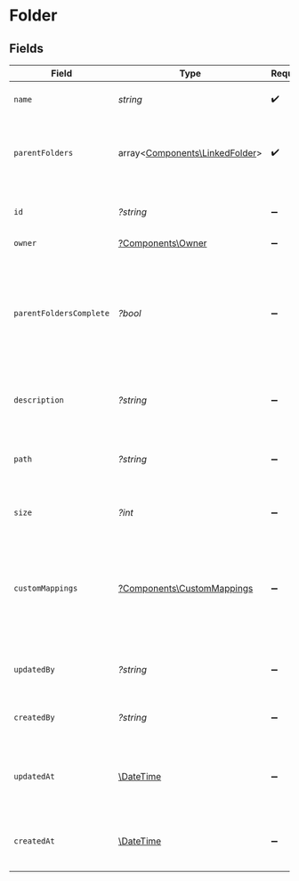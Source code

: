 # Folder


## Fields

| Field                                                                                                    | Type                                                                                                     | Required                                                                                                 | Description                                                                                              | Example                                                                                                  |
| -------------------------------------------------------------------------------------------------------- | -------------------------------------------------------------------------------------------------------- | -------------------------------------------------------------------------------------------------------- | -------------------------------------------------------------------------------------------------------- | -------------------------------------------------------------------------------------------------------- |
| `name`                                                                                                   | *string*                                                                                                 | :heavy_check_mark:                                                                                       | The name of the folder                                                                                   | Documents                                                                                                |
| `parentFolders`                                                                                          | array<[Components\LinkedFolder](../../Models/Components/LinkedFolder.md)>                                | :heavy_check_mark:                                                                                       | The parent folders of the file, starting from the root                                                   |                                                                                                          |
| `id`                                                                                                     | *?string*                                                                                                | :heavy_minus_sign:                                                                                       | A unique identifier for an object.                                                                       | 12345                                                                                                    |
| `owner`                                                                                                  | [?Components\Owner](../../Models/Components/Owner.md)                                                    | :heavy_minus_sign:                                                                                       | N/A                                                                                                      |                                                                                                          |
| `parentFoldersComplete`                                                                                  | *?bool*                                                                                                  | :heavy_minus_sign:                                                                                       | Whether the list of parent folder is complete. Some connectors only return the direct parent of a folder |                                                                                                          |
| `description`                                                                                            | *?string*                                                                                                | :heavy_minus_sign:                                                                                       | Optional description of the folder                                                                       | My Personal Documents                                                                                    |
| `path`                                                                                                   | *?string*                                                                                                | :heavy_minus_sign:                                                                                       | The full path of the folder (includes the folder name)                                                   | /Personal/Documents                                                                                      |
| `size`                                                                                                   | *?int*                                                                                                   | :heavy_minus_sign:                                                                                       | The size of the folder in bytes                                                                          | 1810673                                                                                                  |
| `customMappings`                                                                                         | [?Components\CustomMappings](../../Models/Components/CustomMappings.md)                                  | :heavy_minus_sign:                                                                                       | When custom mappings are configured on the resource, the result is included here.                        |                                                                                                          |
| `updatedBy`                                                                                              | *?string*                                                                                                | :heavy_minus_sign:                                                                                       | The user who last updated the object.                                                                    | 12345                                                                                                    |
| `createdBy`                                                                                              | *?string*                                                                                                | :heavy_minus_sign:                                                                                       | The user who created the object.                                                                         | 12345                                                                                                    |
| `updatedAt`                                                                                              | [\DateTime](https://www.php.net/manual/en/class.datetime.php)                                            | :heavy_minus_sign:                                                                                       | The date and time when the object was last updated.                                                      | 2020-09-30T07:43:32.000Z                                                                                 |
| `createdAt`                                                                                              | [\DateTime](https://www.php.net/manual/en/class.datetime.php)                                            | :heavy_minus_sign:                                                                                       | The date and time when the object was created.                                                           | 2020-09-30T07:43:32.000Z                                                                                 |